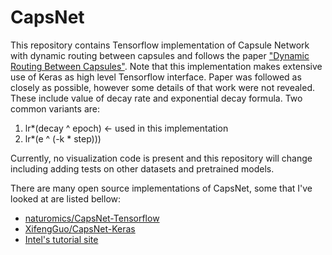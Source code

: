 # CapsNet
This repository contains Tensorflow implementation of Capsule Network with dynamic routing between capsules and follows the paper ["Dynamic Routing Between Capsules"](https://arxiv.org/abs/1710.09829). Note that this implementation makes extensive use of Keras as high level Tensorflow interface. Paper was followed as closely as possible, however some details of that work were not revealed. These include value of decay rate and exponential decay formula. Two common variants are:
1) lr*(decay ^ epoch) <- used in this implementation
2) lr*(e ^ (-k * step)))

Currently, no visualization code is present and this repository will change including adding tests on other datasets and pretrained models.

There are many open source implementations of CapsNet, some that I've looked at are listed bellow:
* [naturomics/CapsNet-Tensorflow](https://github.com/naturomics/CapsNet-Tensorflow)
* [XifengGuo/CapsNet-Keras](https://github.com/XifengGuo/CapsNet-Keras)
* [Intel's tutorial site](https://software.intel.com/en-us/articles/understanding-capsule-network-architecture)
